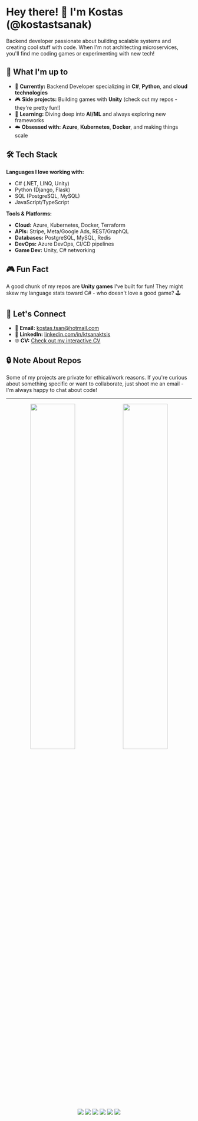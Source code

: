 # Hey there! 👋 I'm Kostas (@kostastsanak)

Backend developer passionate about building scalable systems and creating cool stuff with code. When I'm not architecting microservices, you'll find me coding games or experimenting with new tech!

## 🚀 What I'm up to

- 💼 **Currently:** Backend Developer specializing in **C#**, **Python**, and **cloud technologies**
- 🎮 **Side projects:** Building games with **Unity** (check out my repos - they're pretty fun!)
- 🤖 **Learning:** Diving deep into **AI/ML** and always exploring new frameworks
- ☁️ **Obsessed with:** **Azure**, **Kubernetes**, **Docker**, and making things scale

## 🛠️ Tech Stack

**Languages I love working with:**
- C# (.NET, LINQ, Unity)
- Python (Django, Flask)
- SQL (PostgreSQL, MySQL)
- JavaScript/TypeScript

**Tools & Platforms:**
- **Cloud:** Azure, Kubernetes, Docker, Terraform
- **APIs:** Stripe, Meta/Google Ads, REST/GraphQL
- **Databases:** PostgreSQL, MySQL, Redis
- **DevOps:** Azure DevOps, CI/CD pipelines
- **Game Dev:** Unity, C# networking

## 🎮 Fun Fact

A good chunk of my repos are **Unity games** I've built for fun! They might skew my language stats toward C# - who doesn't love a good game? 🕹️

## 🤝 Let's Connect

- 📧 **Email:** kostas.tsan@hotmail.com
- 💼 **LinkedIn:** [linkedin.com/in/ktsanaktsis](https://linkedin.com/in/ktsanaktsis)
- 🌐 **CV:** [Check out my interactive CV](https://kostastsanak.github.io/my-cv/)

## 🔒 Note About Repos

Some of my projects are private for ethical/work reasons. If you're curious about something specific or want to collaborate, just shoot me an email - I'm always happy to chat about code! 

---

<div align="center">
  <img width="49%" src="https://github-readme-stats.vercel.app/api?username=kostastsanak&show_icons=true&theme=radical&hide_border=true"/>
  <img width="49%" src="https://github-readme-stats.vercel.app/api/top-langs/?username=kostastsanak&layout=compact&theme=radical&hide_border=true"/>
</div>

<div align="center">
  <img src="https://img.shields.io/badge/C%23-239120?style=for-the-badge&logo=c-sharp&logoColor=white"/>
  <img src="https://img.shields.io/badge/Python-3776AB?style=for-the-badge&logo=python&logoColor=white"/>
  <img src="https://img.shields.io/badge/Unity-000000?style=for-the-badge&logo=unity&logoColor=white"/>
  <img src="https://img.shields.io/badge/Azure-0078D4?style=for-the-badge&logo=microsoft-azure&logoColor=white"/>
  <img src="https://img.shields.io/badge/Docker-2496ED?style=for-the-badge&logo=docker&logoColor=white"/>
  <img src="https://img.shields.io/badge/PostgreSQL-336791?style=for-the-badge&logo=postgresql&logoColor=white"/>
</div>
